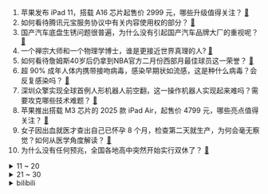 1. 苹果发布 iPad 11，搭载 A16 芯片起售价 2999 元，哪些升级值得关注？ [:link:](https://www.zhihu.com/question/14070686016)
2. 如何看待腾讯元宝服务协议中有关内容使用权的部分？ [:link:](https://www.zhihu.com/question/13745075789)
3. 国产汽车底盘生锈问题很普遍，为什么没有引起国产汽车品牌大厂的重视呢？ [:link:](https://www.zhihu.com/question/1411270721)
4. 一个禅宗大师和一个物理学博士，谁是更接近世界真理的人? [:link:](https://www.zhihu.com/question/13477985488)
5. 如何看待詹姆斯40岁后仍拿到NBA官方二月份西部月最佳球员这一荣誉？ [:link:](https://www.zhihu.com/question/14083472515)
6. 超 90% 成年人体内携带接吻病毒，感染早期状如流感，这是种什么病毒？会反复感染吗？ [:link:](https://www.zhihu.com/question/12283628028)
7. 深圳众擎实现全球首例人形机器人前空翻，这一操作机器人实现起来难吗？需要攻克哪些技术难题？ [:link:](https://www.zhihu.com/question/13205823990)
8. 苹果推出搭载 M3 芯片的 2025 款 iPad Air，起售价 4799 元，哪些亮点值得关注？ [:link:](https://www.zhihu.com/question/14068872895)
9. 女子因出血就医才查出自己已怀孕 8 个月，检查第二天就生产，为何会毫无察觉？如何从医学角度解读？ [:link:](https://www.zhihu.com/question/14012249111)
10. 为什么没有任何预兆，全国各地高中突然开始实行双休了？ [:link:](https://www.zhihu.com/question/13959562576)
<details>
<summary>11 ~ 20</summary>

11. 雷军建议优化新能源汽车号牌设计，称绿色号牌制约了汽车产品的设计效果，怎么看这一建议？你会设计成什么样？ [:link:](https://www.zhihu.com/question/14007440808)
12. 代表建议研究生考试提前至 9 月，使落榜考生能及时投身就业市场，怎么看待这一建议？ [:link:](https://www.zhihu.com/question/14033860499)
13. 徒步走完香港麦理浩径全程是怎样的体验？ [:link:](https://www.zhihu.com/question/36189869)
14. 怎样看待 AI 三小时做的小游戏 9 天赚了 12 万？会对游戏行业产生怎样的影响？ [:link:](https://www.zhihu.com/question/14003476657)
15. 如何评价当前的 AI Agent 落地效果普遍不佳的问题？ [:link:](https://www.zhihu.com/question/13476251758)
16. 饺子导演曾解释申公豹是因为「郁郁不得志、缺乏自信，被逼成『结巴』」，日常生活中这样真的会导致结巴吗？ [:link:](https://www.zhihu.com/question/12098893724)
17. 年轻人选择在大理避世考研考公，如何看待旅居备考这种现象？ [:link:](https://www.zhihu.com/question/13574032833)
18. 高速开车，你困了都是咋解决的呢？ [:link:](https://www.zhihu.com/question/12185940208)
19. 初中孩子，周末早上如果没事，你会8点前按时叫他起床吃早餐，还是让他睡到自然醒？ [:link:](https://www.zhihu.com/question/13640952691)
20. 如何评价《三角洲行动》中的各种角色？ [:link:](https://www.zhihu.com/question/6049396353)
</details>
<details>
<summary>21 ~ 30</summary>

21. 中国古代上朝时间为什么那么早？不能下午上朝吗？ [:link:](https://www.zhihu.com/question/454170787)
22. 有哪些超实用的办公软件值得安利？ [:link:](https://www.zhihu.com/question/638148810)
23. 如果你可以选择一个地方进行一场「净化心灵之旅」，你会选择哪里？为什么？ [:link:](https://www.zhihu.com/question/13245480367)
24. 《火影忍者》里，宁次中后期实力进展一般般，为什么？ [:link:](https://www.zhihu.com/question/509718484)
25. 为什么现在许多人感觉八段锦的功效并不明显？ [:link:](https://www.zhihu.com/question/405963796)
26. x⁷=1的根式解都是什么（包括复数解）? [:link:](https://www.zhihu.com/question/634670708)
27. 《怪猎：荒野》中新看板娘阿尔玛的诱惑在哪里，为什么那么招人喜欢？ [:link:](https://www.zhihu.com/question/13898650619)
28. 唐宋时期，门阀士族为什么退出了历史舞台？ [:link:](https://www.zhihu.com/question/499614733)
29. 水至清则无鱼的物理意义是什么？ [:link:](https://www.zhihu.com/question/12893394441)
30. 如果汉语可以用于编程，还需要学英语吗？ [:link:](https://www.zhihu.com/question/12992587920)
</details><details>
<summary>bilibili</summary>

</details>